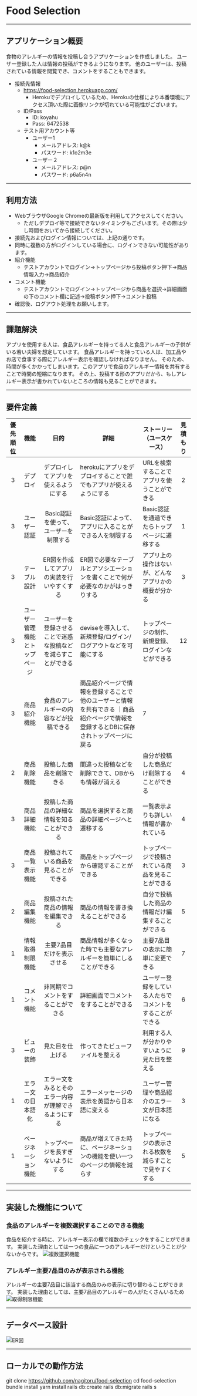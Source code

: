 # Food Selection

---

## アプリケーション概要

食物のアレルギーの情報を投稿し合うアプリケーションを作成しました。
ユーザー登録した人は情報の投稿ができるようになります。
他のユーザーは、投稿されている情報を閲覧でき、コメントをすることもできます。

- 接続先情報
  - https://food-selection.herokuapp.com/
    - Herokuでデプロイしているため、Herokuの仕様により本番環境にアクセス頂いた際に画像リンクが切れている可能性がございます。
  - ID/Pass
    - ID: koyahu
    - Pass: 6472538
  - テスト用アカウント等
    - ユーザー1
      - メールアドレス: k@k
      - パスワード: k1o2m3e
    - ユーザー２
      - メールアドレス: p@n
      - パスワード: p6a5n4n

---

## 利用方法

- WebブラウザGoogle Chromeの最新版を利用してアクセスしてください。
  - ただしデプロイ等で接続できないタイミングもございます。その際は少し時間をおいてから接続してください。
- 接続先およびログイン情報については、上記の通りです。
- 同時に複数の方がログインしている場合に、ログインできない可能性があります。
- 紹介機能
  - テストアカウントでログイン→トップページから投稿ボタン押下→商品情報入力→商品紹介
- コメント機能
  - テストアカウントでログイン→トップページから商品を選択→詳細画面の下のコメント欄に記述→投稿ボタン押下→コメント投稿
- 確認後、ログアウト処理をお願いします。

---

## 課題解決

アプリを使用する人は、食品アレルギーを持ってる人と食品アレルギーの子供がいる若い夫婦を想定しています。
食品アレルギーを持っている人は、加工品やお店で食事する際にアレルギー表示を確認しなければなりません。
そのため、時間が多くかかってしまいます。このアプリで食品のアレルギー情報を共有することで時間の短縮になります。
その上、投稿する形のアプリだから、もしアレルギー表示が書かれていないところの情報も見ることができます。

---

## 要件定義

| 優先順位 | 機能                      | 目的                                              | 詳細                                  | ストーリー（ユースケース）                               | 見積もり |
|:-------:|:-----------------------: |:------------------------------------------------:| ---------------------------------   | --------------------------------------------------- |:-------:|
|3        |デプロイ                   |デプロイしてアプリを使えるようにする                     |herokuにアプリをデプロイすることで誰でもアプリが使えるようにする                |URLを検索することでアプリを使うことができる                 |2        |
|3        |ユーザー認証                |Basic認証を使って、ユーザーを制限する                   |Basic認証によって、アプリに入ることができる人を制限する                        |Basic認証を通過できたらトップページに遷移する               |1        |
|3        |テーブル設計                |ER図を作成してアプリの実装を行いやすくする               |ER図で必要なテーブルとアソシエーションを書くことで何が必要なのかがはっきりする      |アプリ上の操作はないが、どんなアプリかの概要が分かる          |3        |
|3        |ユーザー管理機能とトップページ |ユーザーを登録させることで迷惑な投稿などを減らすことができる |deviseを導入して、新規登録/ログイン/ログアウトなどを可能にする                  |トップページの制作、新規登録、ログインなどができる           |12        |
|3        |商品紹介機能                |食品のアレルギーの内容などが投稿できる                   |商品紹介ページで情報を登録することで他のユーザーと情報を共有できる                ｜商品紹介ページで情報を登録するとDBに保存されトップページに戻る |7        |
|2        |商品削除機能                |投稿した商品を削除できる                               |間違った投稿などを削除できて、DBからも情報が消える                            |自分が投稿した商品だけ削除することができる                  |4        |
|3        |商品詳細機能                |投稿した商品の詳細な情報を知ることができる                |商品を選択すると商品の詳細ページへと遷移する                                   |一覧表示よりも詳しい情報が書かれている                     |4         |
|3        |商品一覧表示機能             |投稿されている商品を見ることができる                     |商品をトップページから確認することができる                                   |トップページで投稿されている商品を見ることができる           |3         |
|2        |商品編集機能                |投稿された商品の情報を編集できる                        |商品の情報を書き換えることができる                                   |自分で投稿した商品の情報だけ編集することができる             |5          |
|1        |情報取得制限機能             |主要7品目だけを表示させる                              |商品情報が多くなった時でも主要なアレルギーを簡単にしることができる               |主要7品目の表示に簡単に変更できる                         |7          |
|1        |コメント機能                |非同期でコメントをすることができる                       |詳細画面でコメントをすることができる                                   |ユーザー登録をしている人たちでコメントをすることができる      |6          |
|3        |ビューの装飾                |見た目を仕上げる                                      |作ってきたビューファイルを整える                                   |利用する人が分かりやすいように見た目を整える                |9          |
|1        |エラー文の日本語化           |エラー文をみるとそのエラー内容が理解できるようにする        |エラーメッセージの表示を英語から日本語に変える                                 |ユーザー管理や商品紹介のエラー文が日本語になる               |3          |
|1        |ページネーション機能         |トップページを長すぎないようにする                       |商品が増えてきた時に、ページネーションの機能を使い一つのページの情報を減らす        |トップページの表示される枚数を減らすことで見やすくする        |5           |

---

## 実装した機能について

### 食品のアレルギーを複数選択することのできる機能
食品を紹介する時に、アレルギー表示の欄で複数のチェックをすることができます。
実装した理由としては一つの食品に一つのアレルギーだけということが少ないからです。
![複数選択機能](https://gyazo.com/2abf319bc34dc6fceccfe8c9a2afcc19)

### アレルギー主要7品目のみが表示される機能
アレルギーの主要7品目に該当する商品のみの表示に切り替わることができます。
実装した理由としては、主要7品目のアレルギーの人がたくさんいるため
![取得制限機能](https://gyazo.com/0af09a1411fc5064a14ea99f6644b517)

---

## データベース設計
![ER図](https://gyazo.com/0d2ca7d2397338f183e186cc68a5e4a9)

---

## ローカルでの動作方法
git clone https://github.com/nagitoru/food-selection
cd food-selection
bundle install
yarn install
rails db:create
rails db:migrate
rails s
